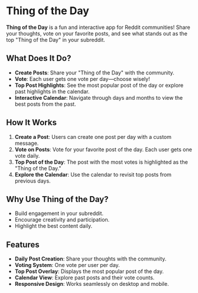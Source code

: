 # Thing of the Day

**Thing of the Day** is a fun and interactive app for Reddit communities! Share your thoughts, vote on your favorite posts, and see what stands out as the top "Thing of the Day" in your subreddit.

## What Does It Do?

- **Create Posts**: Share your "Thing of the Day" with the community.
- **Vote**: Each user gets one vote per day—choose wisely!
- **Top Post Highlights**: See the most popular post of the day or explore past highlights in the calendar.
- **Interactive Calendar**: Navigate through days and months to view the best posts from the past.

## How It Works

1. **Create a Post**: Users can create one post per day with a custom message.
2. **Vote on Posts**: Vote for your favorite post of the day. Each user gets one vote daily.
3. **Top Post of the Day**: The post with the most votes is highlighted as the "Thing of the Day."
4. **Explore the Calendar**: Use the calendar to revisit top posts from previous days.

## Why Use Thing of the Day?

- Build engagement in your subreddit.
- Encourage creativity and participation.
- Highlight the best content daily.

## Features

- **Daily Post Creation**: Share your thoughts with the community.
- **Voting System**: One vote per user per day.
- **Top Post Overlay**: Displays the most popular post of the day.
- **Calendar View**: Explore past posts and their vote counts.
- **Responsive Design**: Works seamlessly on desktop and mobile.
